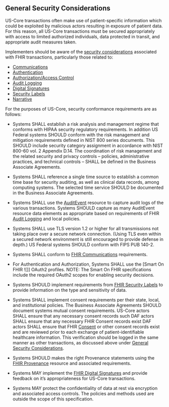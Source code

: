 ﻿

## General Security Considerations

US-Core transactions often make use of patient-specific information which could be exploited by malicious actors resulting in exposure of patient data. For this reason, all US-Core transactions must be secured appropriately with access to limited authorized individuals, data protected in transit, and appropriate audit measures taken.

Implementers should be aware of the [security considerations] associated with FHIR transactions, particularly those related to:

-   [Communications]
-   [Authentication]
-   [Authorization/Access Control]
-   [Audit Logging]
-   [Digital Signatures]
-   [Security Labels]
-   [Narrative]

For the purposes of US-Core, security conformance requirements are as follows:


- Systems SHALL establish a risk analysis and management regime that conforms with HIPAA security regulatory requirements. In addition US Federal systems SHOULD conform with the risk management and mitigation requirements defined in NIST 800 series documents. This SHOULD include security category assignment in accordance with NIST 800-60 vol. 2 Appendix D.14. The coordination of risk management and the related security and privacy controls – policies, administrative practices, and technical controls – SHALL be defined in the Business Associate Agreements.
- Systems SHALL reference a single time source to establish a common time base for security auditing, as well as clinical data records, among computing systems. The selected time service SHOULD be documented in the Business Associate Agreements.

- Systems SHALL use the [AuditEvent] resource to capture audit logs of the various transactions. Systems SHOULD capture as many AuditEvent resource data elements as appropriate based on requirements of FHIR [Audit Logging] and local policies.
-   Systems SHALL use TLS version 1.2 or higher for all transmissions not taking place over a secure network connection.
    (Using TLS even within a secured network environment is still encouraged to provide defense in depth.) US Federal systems SHOULD conform with FIPS PUB 140-2.
-   Systems SHALL conform to [FHIR Communications] requirements.
-   For Authentication and Authorization, Systems SHALL use the [Smart On FHIR ![]] OAuth2 profiles. NOTE: The Smart On FHIR specifications include the required OAuth2 scopes for enabling security decisions.
-   Systems SHOULD implement requirements from [FHIR Security Labels] to provide information on the type and sensitivity of data.
-   Systems SHALL implement consent requirements per their state, local, and institutional policies. The Business Associate Agreements SHOULD document systems mutual consent requirements. US-Core actors SHALL ensure that any necessary consent records such DAF actors SHALL ensure that any necessary FHIR Consent records exist DAF actors SHALL ensure that FHIR [Consent] or other consent records exist and are reviewed prior to each exchange of patient-identifiable healthcare information. This verification should be logged in the same manner as other transactions, as discussed above under [General Security Considerations].
-   Systems SHOULD makes the right Provenance statements using the [FHIR Provenance] resource and associated requirements.
-   Systems MAY implement the [FHIR Digital Signatures] and provide feedback on it’s appropriateness for US-Core transactions.
-   Systems MAY protect the confidentiality of data at rest via encryption and associated access controls. The policies and methods used are outside the scope of this specification.


  [FHIR Communications]: http://build.fhir.org/security.html#http
  [Smart On FHIR]: http://fhir-docs.smarthealthit.org/argonaut-dev/authorization/backend-services/
  [FHIR Security Labels]: http://build.fhir.org/security-labels.html
  [General Security Considerations]: #general
  [FHIR Provenance]: http://build.fhir.org/provenance.html
  [FHIR Digital Signatures]: http://build.fhir.org/security.html#digital%20signatures

  [security considerations]: http://build.fhir.org/security.html
  [Communications]: http://build.fhir.org/security.html#http
  [Authentication]: http://build.fhir.org/security.html#authentication
  [Authorization/Access Control]: http://build.fhir.org/security.html#authorization/access%20control
  [Audit Logging]: http://build.fhir.org/security.html#audit%20logging
  [Digital Signatures]: http://build.fhir.org/security.html#digital%20signatures
  [Security Labels]: http://build.fhir.org/security-labels.html
  [Narrative]: http://build.fhir.org/security.html#narrative
  [AuditEvent]: http://build.fhir.org/auditevent.html
  [Audit Logging]: http://build.fhir.org/security.html#audit
  [Consent]: http://build.fhir.org/consent.html
